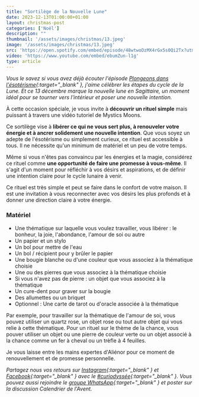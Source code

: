 ```yaml
---
title: "Sortilège de la Nouvelle Lune"
date: 2023-12-13T01:00:00+01:00
layout: christmas-post
categories: ['Noël']
description: ""
thumbnail: '/assets/images/christmas/13.jpeg'
image: '/assets/images/christmas/13.jpeg'
src: 'https://open.spotify.com/embed/episode/48wtwoDzMX4rGx5s0Qi2Tx?utm_source=generator'
video: 'https://www.youtube.com/embed/ebumZun-l1g'
type: article
---
```


_Vous le savez si vous avez déjà écouter l'épisode [Plongeons dans l'ésotérisme](https://open.spotify.com/episode/48wtwoDzMX4rGx5s0Qi2Tx?si=a7afa703c2ec4d48){:target="\_blank" }, j'aime célébrer les étapes du cycle de la Lune. Et ce 13 décembre marque la nouvelle lune en Sagittaire, un moment idéal pour se tourner vers l'intérieur et poser une nouvelle intention._

À cette occasion spéciale, je vous invite à **découvrir un rituel simple** mais puissant à travers une vidéo tutoriel de Mystics Moons. 

Ce sortilège vise à **libérer ce qui ne vous sert plus, à renouveler votre énergie et à ancrer solidement une nouvelle intention**. Que vous soyez un adepte de l'ésotérisme ou simplement curieux, ce rituel est accessible à tous. Il ne nécessite qu'un minimum de matériel et un peu de votre temps.

Même si vous n'êtes pas convaincu par les énergies et la magie, considérez ce rituel comme **une opportunité de faire une promesse à vous-même**. Il s'agit d'un moment pour réfléchir à vos désirs et aspirations, et de définir une intention claire pour le cycle lunaire à venir.

Ce rituel est très simple et peut se faire dans le confort de votre maison. Il est une invitation à vous reconnecter avec vos désirs les plus profonds et à donner une direction claire à votre énergie.

### Matériel
- Une thématique sur laquelle vous voulez travailler, vous libérer : le bonheur, la joie, l'abondance, l'amour de soi ou autre
- Un papier et un stylo
- Un bol pour mettre de l'eau 
- Un bol / récipient pour y brûler le papier 
- Une bougie blanche ou d'une couleur que vous associez à la thématique choisie
- Une ou des pierres que vous associez à la thématique choisie
- Si vous n'avez pas de pierre : un objet que vous associez à la thématique 
- Un cure-dent pour graver sur la bougie
- Des allumettes ou un briquet
- Optionnel : Une carte de tarot ou d'oracle associée à la thématique

Par exemple, pour travailler sur la thématique de l'amour de soi, vous pouvez utiliser un quartz rose, un objet rose ou tout autre objet qui vous relie à cette thématique.
Pour un rituel sur le thème de la chance, vous pouver utiliser un objet ou une pierre de couleur verte ou un objet associé à la chance comme un fer à cheval ou un trèfle à 4 feuilles.

Je vous laisse entre les mains expertes d'Aliénor pour ce moment de renouvellement et de promesse personnelle. 

_Partagez nous vos retours sur [Instagram](https://www.instagram.com/curiodyssee/){:target="\_blank" } et [Facebook](https://www.facebook.com/profile.php?id=100095299300100){:target="\_blank" } avec le [#curiodyssée](https://www.instagram.com/explore/tags/curiodyss%C3%A9e/){:target="\_blank" }. Vous pouvez aussi rejoindre le [groupe WhatsApp](https://chat.whatsapp.com/DpoZEthNJNf3GVLHsyHiG5){:target="\_blank" } et poster sur la discussion Calendrier de l'Avent._